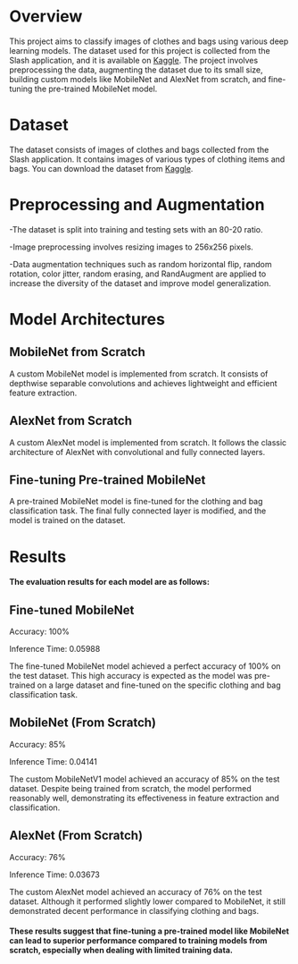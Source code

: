 # Overview
This project aims to classify images of clothes and bags using various deep learning models. The dataset used for this project is collected from the Slash application,
and it is available on [Kaggle](https://www.kaggle.com/datasets/comvisionnn/slash-dataset). The project involves preprocessing the data, augmenting the dataset due to its small size, building custom models like MobileNet and AlexNet from scratch,
and fine-tuning the pre-trained MobileNet model.

# Dataset
The dataset consists of images of clothes and bags collected from the Slash application. It contains images of various types of clothing items and bags.
You can download the dataset from [Kaggle](https://www.kaggle.com/datasets/comvisionnn/slash-dataset).

# Preprocessing and Augmentation
-The dataset is split into training and testing sets with an 80-20 ratio.

-Image preprocessing involves resizing images to 256x256 pixels.

-Data augmentation techniques such as random horizontal flip, random rotation, color jitter, random erasing, and RandAugment are applied to increase the diversity of the dataset and improve model generalization.

# Model Architectures
## MobileNet from Scratch
A custom MobileNet model is implemented from scratch. It consists of depthwise separable convolutions and achieves lightweight and efficient feature extraction.

## AlexNet from Scratch
A custom AlexNet model is implemented from scratch. It follows the classic architecture of AlexNet with convolutional and fully connected layers.

## Fine-tuning Pre-trained MobileNet
A pre-trained MobileNet model is fine-tuned for the clothing and bag classification task. The final fully connected layer is modified, and the model is trained on the dataset.

# Results
#### The evaluation results for each model are as follows:

## Fine-tuned MobileNet
Accuracy: 100%

Inference Time: 0.05988

The fine-tuned MobileNet model achieved a perfect accuracy of 100% on the test dataset. This high accuracy is expected as the model was pre-trained on a large dataset and fine-tuned on the specific clothing and bag classification task.

## MobileNet (From Scratch)
Accuracy: 85%

Inference Time: 0.04141

The custom MobileNetV1 model achieved an accuracy of 85% on the test dataset. Despite being trained from scratch, the model performed reasonably well, demonstrating its effectiveness in feature extraction and classification.

## AlexNet (From Scratch)
Accuracy: 76%

Inference Time: 0.03673

The custom AlexNet model achieved an accuracy of 76% on the test dataset. Although it performed slightly lower compared to MobileNet, it still demonstrated decent performance in classifying clothing and bags.

#### These results suggest that fine-tuning a pre-trained model like MobileNet can lead to superior performance compared to training models from scratch, especially when dealing with limited training data.

